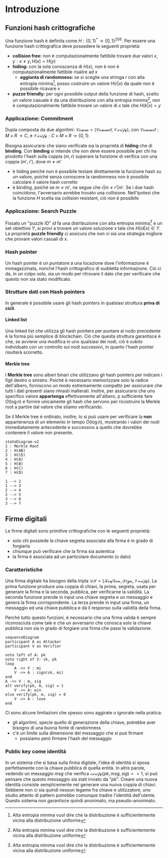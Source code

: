 # Introduzione

## Funzioni hash crittografiche

Una funzione hash è definita come $H: \{0, 1\}^* \rightarrow \{0, 1\}^{256}$. Per essere una funzione hash crittografica deve possedere le seguenti proprietà:

- **collision free:** non è computazionalmente fattibile trovare due valori $x, y: x \ne y, H(x) = H(y)$
- **hiding:** con la sola conoscenza di $H(x)$, non è non è computazionalmente fattibile risalire ad $x$
  - **aggiunta di randomness:** se si sceglie una stringa $r$ con alta entropia minima[^1], posso costruire un valore $H(r|x)$ da quale non è possibile ricavare $x$
- **puzze friendly:** per ogni possibile output della funzione di hash, scelto un valore casuale $k$ da una distribuzione con alta entropia minima[^1], non è computazionalmente fattibile trovare un valore di $x$ tale che $H(k|x) = y$

### Applicazione: Commitment

Dupla composta da due algoritmi: $\mathcal{Comm} = (\mathcal{Commit}, \mathcal{Verify})$, con $\mathcal{Commit}: M \times R \rightarrow C$, e $\mathcal{Verify}: C \times M \times R \rightarrow \{0, 1\}$.

Bisogna assicurarsi che siano verificate sia la proprietà di **hiding** che di **binding**. Con **binding** si intende che non deve essere possibile per chi ha prodotto l'hash sulla coppia $(m, r)$ superare la funzione di verifica con una coppia $(m', r')$, dove $m \ne m'$

- è hiding perché non è possibile testare direttamente la funzione hash su un valore, poiché senza conoscere la randomness non è possibile calcolare il valore hash corretto
- è binding, poiché se $m \ne m'$, ne segue che $r|m \ne r'|m'$. Se i due hash coincidono, l'avversario avrebbe trovato una collisione. Nell'ipotesi che la funzione $H$ scelta sia collision resistant, ciò non è possibile

### Applicazione: Search Puzzle

Fissato un "puzzle ID" $id$ fa una distribuzione con alta entropia minima[^1] e un set obiettivo $Y$, si provi a trovare un valore soluzione $x$ tale che $H(id|x) \in Y$. La proprietà **puzzle friendly** ci assicura che non ci sia una strategia migliore che provare valori casuali di $x$.

### Hash pointer

Un hash pointer è un puntatore a una locazione dove l'informazione è immagazzinata, nonché l'hash crittografico di suddetta informazione. Ciò ci da, in un colpo solo, sia un modo per ritrovare il dato che per verificare che questo non sia stato modificato.

### Strutture dati con Hash  pointers

In generale è possibile usare gli hash pointers in qualsiasi struttura **priva di cicli**.

#### Linked list

Una linked list che utilizza gli hash pointers per puntare al nodo precedente è la forma più semplice di blockchain. Ciò che questa struttura garantisce è che, se avviene una modifica in uno qualsiasi dei nodi, ciò è subito individuato con un controllo sui nodi successivi, in quanto l'hash pointer risulterà scorretto.

#### Merkle tree

I **Merkle tree** sono alberi binari che utilizzano gli hash pointers per indicare i figli destro o sinistro. Poiché è necessario memorizzare solo la radice dell'albero, forniscono un modo estremamente compatto per assicurare che tutti i dati presenti siano rimasti inalterati. Inoltre, per assicurarsi che uno specifico valore **appartenga** effettivamente all'albero, p sufficiente fare $O(\log n)$ e fornire unicamente gli hash che servono per ricostruire la Merkle root a partire dal valore che stiamo verificando.

Se il Merkle tree è ordinato, inoltre, lo si può usare per verificare la **non** appartenenza di un elemento in tempo $O(\log n)$, mostrando i valori dei nodi immediatamente antecedente e successivo a quello che dovrebbe contenere il valore non presente.

```mermaid
stateDiagram-v2
1 : Merkle Root
2 : H(AB)
3 : H(CD)
4 : H(A)
5 : H(B)
6 : H(C)
7 : H(D) 

1 --> 2
1 --> 3
2 --> 4
2 --> 5
3 --> 6
3 --> 7
```

## Firme digitali

Le firme digitali sono primitive crittografiche con le seguenti proprietà:

- solo chi possiede la chiave segreta associata alla firma è in grado di forgiarla
- chiunque può verificare che la firma sia autentica
- la firma è associata ad un particolare documento (o dato)

### Caratteristiche

Una firma digitale ha bisogno della tripla $\mathcal{DS} = (\mathcal{KeyGen}, \mathcal{Sign}, \mathcal{Verify})$. 
La prima funzione produce una coppia di chiavi, la prima, segreta, usata per generare la firma e la seconda, pubblica, per verificarne la validità.
La seconda funzione prende in input una chiave segreta e un messaggio e genera la firma corrispondente.
La terza prende in input una firma, un messaggio ed una chiave pubblica e dà il responso sulla validità della firma.

Perché tutto questo funzioni, è necessario che una firma valida è sempre riconosciuta come tale e che un avversario che conosca solo la chiave pubblica non sia in grado di forgiare una firma che passi la validazione.

```mermaid
sequenceDiagram
participant A as Attacker
participant V as Verifier

note left of A: pk
note right of V: sk, pk
loop
	A ->> V : mi
	V ->> A : sign(sk, mi)
end
A ->> V : m, sig
alt verify(pk, m, sig) = 1
	V ->> A: win
else verify(pk, m, sig) = 0
	V ->> A : lose
end
```

Ci sono alcune limitazioni che spesso sono aggirate o ignorate nella pratica:

- gli algoritmi, specie quello di generazione della chiave, potrebbe aver bisogno di una buona fonte di randomness
- c'è un limite sulla dimensione del messaggio che si può firmare
  - possiamo però firmare l'hash del messaggio

### Public key come identità

In un sistema che si basa sulla firma digitale, l'idea di identità si sposa perfettamente con la chiave pubblica di quella entità. In altre parole, vedendo un messaggio *msg* che verifica $\mathcal{verify}(pk, msg, sig) == 1$, si può pensare che questo messaggio sia stati inviato da "*pk*". Creare una nuova identità consiste semplicemente nel generare una nuova coppia di chiavi. Sebbene non ci sia quindi nessun legame fra chiave e utilizzatore, uno studio attento di pattern potrebbe comunque tradire l'identità dell'utente. Questo sistema non garantisce quindi anonimato, ma pseudo-anonimato.



[^1]: Alta entropia minima vuol dire che la distribuzione è sufficientemente vicina alla distribuzione uniforme